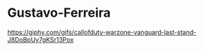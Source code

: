 # Gustavo-Ferreira

https://giphy.com/gifs/callofduty-warzone-vanguard-last-stand-J8DoBpUy7gKSr13Pox
